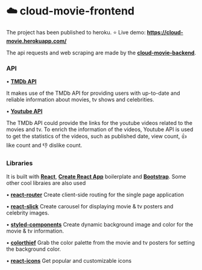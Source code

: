 # :cloud: cloud-movie-frontend

The project has been published to heroku. :star: Live demo: **https://cloud-movie.herokuapp.com/**

The api requests and web scraping are made by the [**cloud-movie-backend**](https://github.com/david-ting/cloud-movie-backend). 

### API

• [**TMDb API**](https://developers.themoviedb.org/3/getting-started/introduction)

It makes use of the TMDb API for providing users with up-to-date and reliable information about movies, tv shows and celebrities. 

• [**Youtube API**](https://developers.google.com/youtube/v3/docs/)

The TMDb API could provide the links for the youtube videos related to the movies and tv. To enrich the information of the videos, 
Youtube API is used to get the statistics of the videos, such as published date, view count, :thumbsup: like count  and :-1: dislike count. 




### Libraries

It is built with [**React**](https://reactjs.org/), [**Create React App**](https://reactjs.org/docs/create-a-new-react-app.html) boilerplate and [**Bootstrap**](https://getbootstrap.com/). Some other cool libraies are also used

  • [**react-router**](https://www.npmjs.com/package/react-router)
  Create client-side routing for the single page application

  • [**react-slick**](https://www.npmjs.com/package/react-slick)
  Create carousel for displaying movie & tv posters and celebrity images.

  • [**styled-components**](https://www.npmjs.com/package/styled-components)
  Create dynamic background image and color for the movie & tv information. 

  • [**colorthief**](https://www.npmjs.com/package/colorthief)
  Grab the color palette from the movie and tv posters for setting the background color.

  • [**react-icons**](https://www.npmjs.com/package/react-icons)
  Get popular and customizable icons



